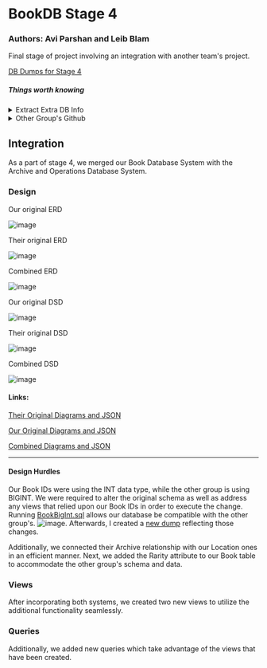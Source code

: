 # BookDB Stage 4

### Authors: Avi Parshan and Leib Blam

Final stage of project involving an integration with another team's project.

[DB Dumps for Stage 4](https://gitlab.com/avipars/db-lfs/-/tree/main/Stage4?ref_type=heads)


##### Things worth knowing
<details>
<summary>Extract Extra DB Info</summary>
   * In PSQL Shell Enter:
        * ```\conninfo``` to get username, datbase name, & port number used by Postgres
</details>
<details>
<summary>
Other Group's Github
</summary>
https://github.com/Ravioli246/Database-Project-2024-Semester-Spring
</details>

## Integration

As a part of stage 4, we merged our Book Database System with the Archive and Operations Database System. 

### Design

Our original ERD

![image](https://github.com/user-attachments/assets/7270b18c-912d-407b-a810-f23bce6a5289)

Their original ERD

![image](https://github.com/user-attachments/assets/dacabd2b-720c-4839-a225-a8ac0972e660)

Combined ERD

![image](https://github.com/user-attachments/assets/b997bdcc-ba72-4b49-85ca-cba9d5518c99)

Our original DSD

![image](https://github.com/user-attachments/assets/0ff9de90-8d15-4a85-81da-cc1b1c235dd3)

Their original DSD

![image](https://github.com/user-attachments/assets/be66427b-4e88-4bd5-a015-ef85d212ddd8)

Combined DSD

![image](https://github.com/user-attachments/assets/b4a52716-f43c-4b36-a474-e83360fdcd6f)


#### Links: 

[Their Original Diagrams and JSON](https://github.com/avipars/DB-Mini-Project/tree/main/Stage4/Diagrams/Theirs)

[Our Original Diagrams and JSON](https://github.com/avipars/DB-Mini-Project/tree/main/Stage1/Diagrams)

[Combined Diagrams and JSON](https://github.com/avipars/DB-Mini-Project/tree/main/Stage4/Diagrams/Combined)

---- 

#### Design Hurdles

Our Book IDs were using the INT data type, while the other group is using BIGINT. We were required to alter the original schema as well as address any views that relied upon our Book IDs in order to execute the change. Running [BookBigInt.sql](https://github.com/avipars/DB-Mini-Project/tree/main/Stage4/Commands/BookBigInt.sql) allows our database be compatible with the other group's. ![image](https://github.com/user-attachments/assets/304f3285-14ff-437d-9a1d-d0c515d6dcc5). Afterwards, I created a [new dump](https://gitlab.com/avipars/db-lfs/-/tree/main/Stage4?ref_type=heads) reflecting those changes.

Additionally, we connected their Archive relationship with our Location ones in an efficient manner. Next, we added the Rarity attribute to our Book table to accommodate the other group's schema and data. 

### Views

After incorporating both systems, we created two new views to utilize the additional functionality seamlessly.

### Queries

Additionally, we added new queries which take advantage of the views that have been created. 
